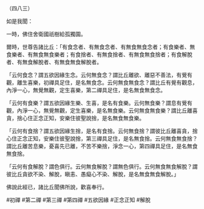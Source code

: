 （四八三）

如是我聞：

一時，佛住舍衛國祇樹給孤獨園。

爾時，世尊告諸比丘：「有食念者、有無食念者、有無食無食念者；有食樂者、無食樂者、有無食無食樂者；有食捨者、有無食捨者、有無食無食捨者；有食解脫者、有無食解脫者、有無食無食解脫者。

「云何食念？謂五欲因緣生念。云何無食念？謂比丘離欲、離惡不善法，有覺有觀，離生喜樂，初禪具足住，是名無食念。云何無食無食念？謂比丘有覺有觀息，內淨一心，無覺無觀，定生喜樂，第二禪具足住，是名無食無食念。

「云何有食樂？謂五欲因緣生樂、生喜，是名有食樂。云何無食樂？謂息有覺有觀，內淨一心，無覺無觀，定生喜樂，是名無食樂。云何無食無食樂？謂比丘離喜貪，捨心住正念正知，安樂住彼聖說捨，是名無食無食樂。

「云何有食捨？謂五欲因緣生捨，是名有食捨。云何無食捨？謂彼比丘離喜貪，捨心住正念正知，安樂住彼聖說捨，第三禪具足住，是名無食捨。云何無食無食捨？謂比丘離苦息樂，憂喜先已離，不苦不樂捨，淨念一心，第四禪具足住，是名無食無食捨。

「云何有食解脫？謂色俱行。云何無食解脫？謂無色俱行。云何無食無食解脫？謂彼比丘貪欲不染、解脫，瞋恚、愚癡心不染、解脫，是名無食無食解脫。」

佛說此經已，諸比丘聞佛所說，歡喜奉行。



#初禪
#第二禪
#第三禪
#第四禪
#五欲因緣
#正念正知
#解脫
